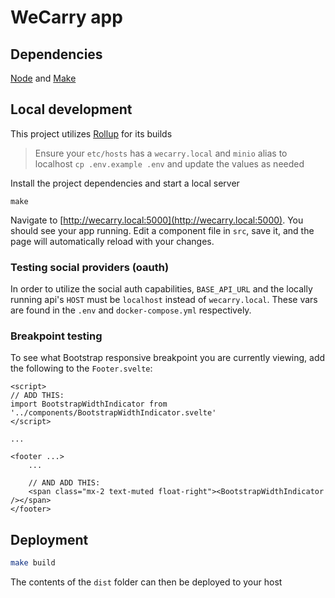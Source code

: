 # WeCarry app

## Dependencies
[Node](https://nodejs.org/en/download) and [Make](https://www.gnu.org/software/make)

## Local development
This project utilizes [Rollup](https://rollupjs.org) for its builds

> Ensure your `etc/hosts` has a `wecarry.local` and `minio` alias to localhost
> `cp .env.example .env` and update the values as needed

Install the project dependencies and start a local server
```
make
```

Navigate to [http://wecarry.local:5000](http://wecarry.local:5000). You should see your app running. Edit a component file in `src`, save it, and the page will automatically reload with your changes.

### Testing social providers (oauth)
In order to utilize the social auth capabilities, `BASE_API_URL` and the locally running api's `HOST` must be `localhost` instead of `wecarry.local`.  These vars are found in the `.env` and `docker-compose.yml` respectively.

### Breakpoint testing
To see what Bootstrap responsive breakpoint you are currently viewing, add the following to the `Footer.svelte`:

```
<script>
// ADD THIS:
import BootstrapWidthIndicator from '../components/BootstrapWidthIndicator.svelte'
</script>

...

<footer ...>
    ...

    // AND ADD THIS:
    <span class="mx-2 text-muted float-right"><BootstrapWidthIndicator /></span>
</footer>
```

## Deployment

```bash
make build
```

The contents of the `dist` folder can then be deployed to your host
